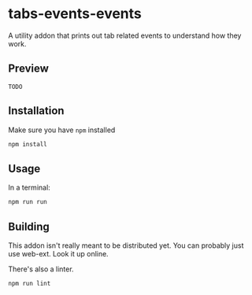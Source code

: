 # tabs-events-events

A utility addon that prints out tab related events to understand how they work.

## Preview

`TODO`

## Installation

Make sure you have `npm` installed

```bash
npm install
```

## Usage

In a terminal:

```bash
npm run run
```

## Building

This addon isn't really meant to be distributed yet. You can probably just use web-ext. Look it up online.

There's also a linter.

```bash
npm run lint
```
